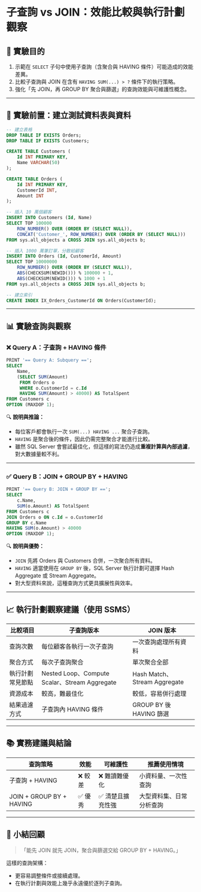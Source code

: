 # 子查詢 vs JOIN：效能比較與執行計劃觀察

## 🎯 實驗目的

1. 示範在 `SELECT` 子句中使用子查詢（含聚合與 HAVING 條件）可能造成的效能差異。
2. 比較子查詢與 JOIN 在含有 `HAVING SUM(...) > ?` 條件下的執行策略。
3. 強化「先 JOIN，再 GROUP BY 聚合與篩選」的查詢效能與可維護性概念。

---

## 🧰 實驗前置：建立測試資料表與資料

```sql
-- 建立表格
DROP TABLE IF EXISTS Orders;
DROP TABLE IF EXISTS Customers;

CREATE TABLE Customers (
    Id INT PRIMARY KEY,
    Name VARCHAR(50)
);

CREATE TABLE Orders (
    Id INT PRIMARY KEY,
    CustomerId INT,
    Amount INT
);

-- 插入 10 萬個顧客
INSERT INTO Customers (Id, Name)
SELECT TOP 100000
    ROW_NUMBER() OVER (ORDER BY (SELECT NULL)),
    CONCAT('Customer_', ROW_NUMBER() OVER (ORDER BY (SELECT NULL)))
FROM sys.all_objects a CROSS JOIN sys.all_objects b;

-- 插入 1000 萬筆訂單，分散給顧客
INSERT INTO Orders (Id, CustomerId, Amount)
SELECT TOP 10000000
    ROW_NUMBER() OVER (ORDER BY (SELECT NULL)),
    ABS(CHECKSUM(NEWID())) % 100000 + 1,
    ABS(CHECKSUM(NEWID())) % 1000 + 1
FROM sys.all_objects a CROSS JOIN sys.all_objects b;

-- 建立索引
CREATE INDEX IX_Orders_CustomerId ON Orders(CustomerId);

```

---

## 📊 實驗查詢與觀察

### ❌ Query A：子查詢 + HAVING 條件

```sql
PRINT '== Query A: Subquery ==';
SELECT
    Name,
    (SELECT SUM(Amount)
     FROM Orders o
     WHERE o.CustomerId = c.Id
     HAVING SUM(Amount) > 40000) AS TotalSpent
FROM Customers c
OPTION (MAXDOP 1);

```

🔍 **說明與推論：**

- 每位客戶都會執行一次 `SUM(...) HAVING ...` 聚合子查詢。
- `HAVING` 是聚合後的條件，因此仍需完整聚合才能進行比較。
- 雖然 SQL Server 會嘗試最佳化，但這樣的寫法仍造成**重複計算與內部過濾**，對大數據量較不利。

---

### ✅ Query B：JOIN + GROUP BY + HAVING

```sql
PRINT '== Query B: JOIN + GROUP BY ==';
SELECT
    c.Name,
    SUM(o.Amount) AS TotalSpent
FROM Customers c
JOIN Orders o ON c.Id = o.CustomerId
GROUP BY c.Name
HAVING SUM(o.Amount) > 40000
OPTION (MAXDOP 1);

```

🔍 **說明與優勢：**

- `JOIN` 先將 Orders 與 Customers 合併，一次聚合所有資料。
- `HAVING` 適當使用在 `GROUP BY` 後，SQL Server 執行計劃可選擇 Hash Aggregate 或 Stream Aggregate。
- 對大型資料來說，這種查詢方式更具擴展性與效率。

---

## 📈 執行計劃觀察建議（使用 SSMS）

| 比較項目 | 子查詢版本 | JOIN 版本 |
| --- | --- | --- |
| 查詢次數 | 每位顧客各執行一次子查詢 | 一次查詢處理所有資料 |
| 聚合方式 | 每次子查詢聚合 | 單次聚合全部 |
| 執行計劃常見節點 | Nested Loop、Compute Scalar、Stream Aggregate | Hash Match、Stream Aggregate |
| 資源成本 | 較高，難最佳化 | 較低，容易併行處理 |
| 結果過濾方式 | 子查詢內 HAVING 條件 | GROUP BY 後 HAVING 篩選 |

---

## 📚 實務建議與結論

| 查詢策略 | 效能 | 可維護性 | 推薦使用情境 |
| --- | --- | --- | --- |
| 子查詢 + HAVING | ❌ 較差 | ❌ 難讀難優化 | 小資料量、一次性查詢 |
| JOIN + GROUP BY + HAVING | ✅ 優秀 | ✅ 清楚且擴充性強 | 大型資料集、日常分析查詢 |

---

## 📝 小結回顧

> 「能先 JOIN 就先 JOIN，聚合與篩選交給 GROUP BY + HAVING。」
> 

這樣的查詢架構：

- 更容易調整條件或接續處理。
- 在執行計劃與效能上幾乎永遠優於逐列子查詢。